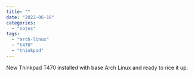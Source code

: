 ```yaml
---
title: ""
date: "2022-06-18"
categories: 
  - "notes"
tags: 
  - "arch-linux"
  - "t470"
  - "thinkpad"
---
```


New Thinkpad T470 installed with base Arch Linux and ready to rice it up.
